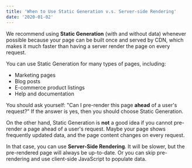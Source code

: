 ```yaml
---
title: 'When to Use Static Generation v.s. Server-side Rendering'
date: '2020-01-02'
---
```


We recommend using **Static Generation** (with and without data) whenever possible because 
your page can be built once and served by CDN, which makes it much faster than having a 
server render the page on every request.

You can use Static Generation for many types of pages, including:

- Marketing pages
- Blog posts
- E-commerce product listings
- Help and documentation

You should ask yourself: "Can I pre-render this page **ahead** of a user's request?" If the 
answer is yes, then you should choose Static Generation.

On the other hand, Static Generation is **not** a good idea if you cannot pre-render a page 
ahead of a user's request. Maybe your page shows frequently updated data, and the page 
content changes on every request.

In that case, you can use **Server-Side Rendering**. It will be slower, but the pre-rendered 
page will always be up-to-date. Or you can skip pre-rendering and use client-side JavaScript 
to populate data.
